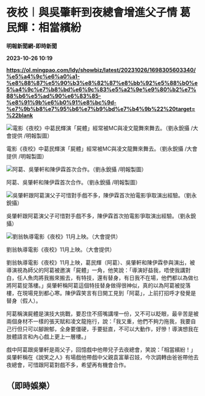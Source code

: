 # 夜校︱與吳肇軒到夜總會增進父子情 葛民輝：相當繽紛
**明報新聞網-即時新聞**

**2023-10-26 10:19**

**https://ol.mingpao.com/ldy/showbiz/latest/20231026/1698305603340/%e5%a4%9c%e6%a0%a1-%e8%88%87%e5%90%b3%e8%82%87%e8%bb%92%e5%88%b0%e5%a4%9c%e7%b8%bd%e6%9c%83%e5%a2%9e%e9%80%b2%e7%88%b6%e5%ad%90%e6%83%85-%e8%91%9b%e6%b0%91%e8%bc%9d-%e7%9b%b8%e7%95%b6%e7%b9%bd%e7%b4%9b%22%20target=%22blank**

![電影《夜校》中葛民輝演「屍體」經常被MC與凌文龍舞來舞去。（劉永銳攝 /大會提供 /明報製圖）](https://fs.mingpao.com/ldy/20231026/s00009/2db00af30a862e52424fd620f1d4331c.jpg)

電影《夜校》中葛民輝演「屍體」經常被MC與凌文龍舞來舞去。（劉永銳攝 /大會提供 /明報製圖）

![阿葛、吳肇軒和陳伊霖首次合作。（劉永銳攝  /明報製圖）](https://fs.mingpao.com/ldy/20231026/s00009/2db162d9e7b3c27117e6dc57afeb2b9b.jpg)

阿葛、吳肇軒和陳伊霖首次合作。（劉永銳攝 /明報製圖）

![吳肇軒跟阿葛演父子可惜對手戲不多，陳伊霖首次拍電影爭取演出經驗。（劉永銳攝）](https://fs.mingpao.com/ldy/20231026/s00009/2db27168b9122282c3d5990d937ebb4f.jpg)

吳肇軒跟阿葛演父子可惜對手戲不多，陳伊霖首次拍電影爭取演出經驗。（劉永銳攝）

![劉翁執導電影《夜校》11月上映。（大會提供）](https://fs.mingpao.com/ldy/20231026/s00009/2db3781c9e3dd09b7524a32221125eb8.jpg)

劉翁執導電影《夜校》11月上映。（大會提供）

劉翁執導電影《夜校》11月上映，葛民輝（阿葛）、吳肇軒和陳伊霖參與演出，被導演視為師父的阿葛被邀演「屍體」一角，他笑說：「導演好益我，唔使我講對白，任人魚肉將我搬來搬去，有特技，還有替身，有日我不在場，他們都以為做乜將阿葛掟落樓。」吳肇軒稱阿葛這個特技替身做得很神似，真的以為阿葛被掟落樓，在現場見到都心寒。陳伊霖笑言有日開工見到「阿葛」，上前打招呼才發覺是替身（假人）。

阿葛稱演屍體是演技大挑戰，要忍住不搭嘴講埋一份，又不可以眨眼，最辛苦是被兩個身材不一樣的張天賦和凌文龍拖行，說：「我又重，他們不夠力拖我，我要自己行但只可以腳踠郁，全身要僵硬，手要挺直，不可以大動作，好慘！導演想我在肢體語言和內心戲上更上一層樓。」

戲中阿葛跟吳肇軒是兩父子，回憶戲中他帶兒子去夜總會，笑說：「相當繽紛！」吳肇軒稱在《說笑之人》有場戲他帶戲中父親袁富華召妓，今次調轉由爸爸帶他去夜總會，可惜跟阿葛對戲不多，希望再有機會合作。

（即時娛樂）
------